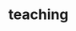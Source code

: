 ---
layout: page
permalink: /teaching/
title: teaching
description: This is where I post course designs, materials, and teaching announcements ✏️
nav: true
nav_order: 5
---
